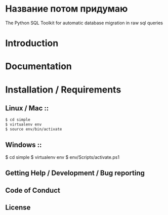 Название потом придумаю
=======================

The Python SQL Toolkit for automatic database migration in raw sql queries

# Introduction


# Documentation

# Installation / Requirements


## Linux / Mac ::

```bash
$ cd simple
$ virtualenv env
$ source env/bin/activate
```


## Windows ::

$ cd simple
$ virtualenv env
$ env/Scripts/activate.ps1

Getting Help / Development / Bug reporting
------------------------------------------

Code of Conduct
---------------


License
-------
